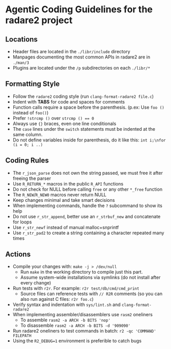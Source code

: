 # Agentic Coding Guidelines for the radare2 project

## Locations

- Header files are located in the `./libr/include` directory
- Manpages documenting the most common APIs in radare2 are in `./man/3`
- Plugins are located under the `/p` subdirectories on each `./libr/*`

## Formatting Style

- Follow the `radare2` coding style (run `clang-format-radare2 file.c`)
- Indent with **TABS** for code and spaces for comments
- Function calls require a space before the parenthesis. (p.ex: Use `foo ()` instead of `foo()`)
- Prefer `!strcmp ()` over `strcmp () == 0`
- Always use `{}` braces, even one line conditionals
- The `case` lines under the `switch` statements must be indented at the same column.
- Do not define variables inside for parenthesis, do it like this: `int i;\nfor (i = 0; i ..)`

## Coding Rules

- The `r_json_parse` does not own the string passed, we must free it after freeing the parser
- Use `R_RETURN_*` macros in the public `R_API` functions
- Do not check for NULL before calling `free` or any other `*_free` function
- The `R_NEW`/`R_NEW0` macros never return NULL
- Keep changes minimal and take smart decisions
- When implementing commands, handle the `?` subcommand to show its help
- Do not use `r_str_append`, better use an `r_strbuf_new` and concatenate for loops
- Use `r_str_newf` instead of manual malloc+snprintf
- Use `r_str_pad2` to create a string containing a character repeated many times

## Actions

- Compile your changes with: `make -j > /dev/null`
  - Run `make` in the working directory to compile just this part.
  - Assume system-wide installations via symlinks (do not install after every change)
- Run tests with `r2r`. For example: `r2r test/db/cmd/cmd_print`
  - Source files can reference tests with `// R2R` comments (so you can also run against C files: `r2r foo.c`)
- Verify syntax and indentation with `sys/lint.sh` and `clang-format-radare2`
- When implementing assembler/disassemblers use `rasm2` oneliners
  - To assemble `rasm2 -a ARCH -b BITS 'nop'`
  - To disassemble `rasm2 -a ARCH -b BITS -d '909090'`
- Run radare2 oneliners to test commands in batch: `r2 -qc 'COMMAND' FILEPATH`
- Using the `R2_DEBUG=1` environment is preferible to catch bugs
